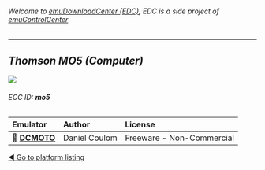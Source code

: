 ###### Welcome to [emuDownloadCenter (EDC)](https://github.com/PhoenixInteractiveNL/emuDownloadCenter/wiki/), EDC is a side project of [emuControlCenter](https://github.com/PhoenixInteractiveNL/emuControlCenter/wiki/)
***
## _Thomson MO5 (Computer)_
![](https://raw.githubusercontent.com/wiki/PhoenixInteractiveNL/emuDownloadCenter/images_platform/ecc_mo5_teaser.png)
###### ECC ID: **mo5**

| Emulator   | Author      | License     |
|:-----------|:------------|:------------|
| :file_folder: [**DCMOTO**](https://github.com/PhoenixInteractiveNL/emuDownloadCenter/wiki/Emulator-dcmoto#menu) | Daniel Coulom | Freeware - Non-Commercial |

[:arrow_backward: Go to platform listing](https://github.com/PhoenixInteractiveNL/emuDownloadCenter/wiki/EDC-Platform-List)
